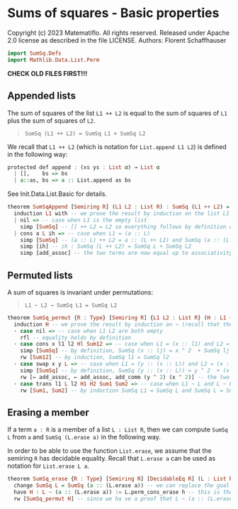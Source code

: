 # Sums of squares - Basic properties

Copyright (c) 2023 Matematiflo. All rights reserved.
Released under Apache 2.0 license as described in the file LICENSE.
Authors: Florent Schaffhauser

```haskell
import SumSq.Defs
import Mathlib.Data.List.Perm
```

**CHECK OLD FILES FIRST!!!**

## Appended lists

The sum of squares of the list `L1 ++ L2` is equal to the sum of squares of `L1` plus the sum of squares of `L2`.

> `SumSq (L1 ++ L2) = SumSq L1 + SumSq L2`

We recall that `L1 ++ L2` (which is notation for `List.append L1 L2`) is defined in the following way:

```haskell
protected def append : (xs ys : List α) → List α
  | [],    bs => bs
  | a::as, bs => a :: List.append as bs
```

See Init.Data.List.Basic for details.

```haskell
theorem SumSqAppend [Semiring R] (L1 L2 : List R) : SumSq (L1 ++ L2) = SumSq L1 + SumSq L2 := by
  induction L1 with -- we prove the result by induction on the list L1
  | nil => -- case when L1 is the empty list
    simp [SumSq] -- [] ++ L2 = L2 so everything follows by definition of SumSq
  | cons a L ih => -- case when L1 = (a :: L)
    simp [SumSq] -- (a :: L) ++ L2 = a :: (L ++ L2) and SumSq (a :: (L ++ L2)) = a ^ 2  + SumSq (L ++ L2)
    simp [ih] -- ih : SumSq (L ++ L2) = SumSq L + SumSq L2
    simp [add_assoc] -- the two terms are now equal up to associativity of addition
```

## Permuted lists

A sum of squares is invariant under permutations:

> `L1 ~ L2 → SumSq L1 = SumSq L2`

```haskell
theorem SumSq_permut {R : Type} [Semiring R] {L1 L2 : List R} (H : L1 ~ L2) : SumSq L1 = SumSq L2 := by
  induction H -- we prove the result by induction on ~ (recall that the permutation type is an inductive type: L2 is a permutation of L1 if and only if one of four cases occurs)
  · case nil => -- case when L1 L2 are both empty
    rfl -- equality holds by definition
  · case cons x l1 l2 Hl Sum12 => -- case when L1 = (x :: l1) and L2 = (x :: l2) with l1 ~ l2
    simp [SumSq] -- by definition, SumSq (x :: lj) = x ^ 2  + SumSq lj for j = 1, 2
    rw [Sum12] -- by induction, SumSq l1 = SumSq l2
  · case swap x y L => -- case when L1 = (y :: (x :: L)) and L2 = (x :: (y :: L))
    simp [SumSq] -- by definition, SumSq (y :: (x :: L)) = y ^ 2  + (x ^ 2  + SumSq L)
    rw [← add_assoc, ← add_assoc, add_comm (y ^ 2) (x ^ 2)] -- the two expressions are equal in R
  · case trans l1 L l2 H1 H2 Sum1 Sum2 => -- case when L1 ~ L and L ~ L2
    rw [Sum1, Sum2] -- by induction SumSq L1 = SumSq L and SumSq L = SumSq L2
```

## Erasing a member

If a term `a : R` is a member of a list `L : List R`, then we can compute `SumSq L` from `a` and `SumSq (L.erase a)` in the following way.

In order to be able to use the function `List.erase`, we assume that the semiring `R` has decidable equality. Recall that `L.erase a` can be used as notation for `List.erase L a`.

```haskell
theorem SumSq_erase {R : Type} [Semiring R] [DecidableEq R] (L : List R) (a : R) (h : a ∈ L) : SumSq L = a ^ 2 + SumSq (L.erase a) := by
  change SumSq L = SumSq (a :: (L.erase a)) -- we can replace the goal with a *definitionally equal* one
  have H : L ~ (a :: (L.erase a)) := L.perm_cons_erase h -- this is the Mathlib proof that L ~ (a :: (L.erase a))
  rw [SumSq_permut H] -- since we ha ve a proof that L ~ (a :: (L.erase a)), we can use the SumSq_permut function that we defined earlier to conclude that the two sums of squares are equal
```
